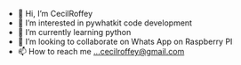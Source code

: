 - 👋 Hi, I’m CecilRoffey
- 👀 I’m interested in pywhatkit code development
- 🌱 I’m currently learning python
- 💞️ I’m looking to collaborate on Whats App on Raspberry PI
- 📫 How to reach me ...cecilroffey@gmail.com

<!---
CecilRoffey/CecilRoffey is a ✨ special ✨ repository because its `README.md` (this file) appears on your GitHub profile.
You can click the Preview link to take a look at your changes.
--->
